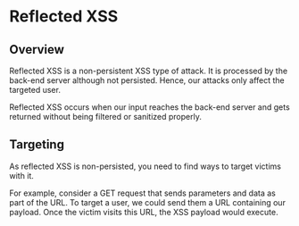 # Reflected XSS

## Overview

Reflected XSS is a non-persistent XSS type of attack. It is processed by the back-end server although not persisted. Hence, our attacks only affect the targeted user.

Reflected XSS occurs when our input reaches the back-end server and gets returned without being filtered or sanitized properly.

## Targeting

As reflected XSS is non-persisted, you need to find ways to target victims with it.

For example, consider a GET request that sends parameters and data as part of the URL. To target a user, we could send them a URL containing our payload. Once the victim visits this URL, the XSS payload would execute.
